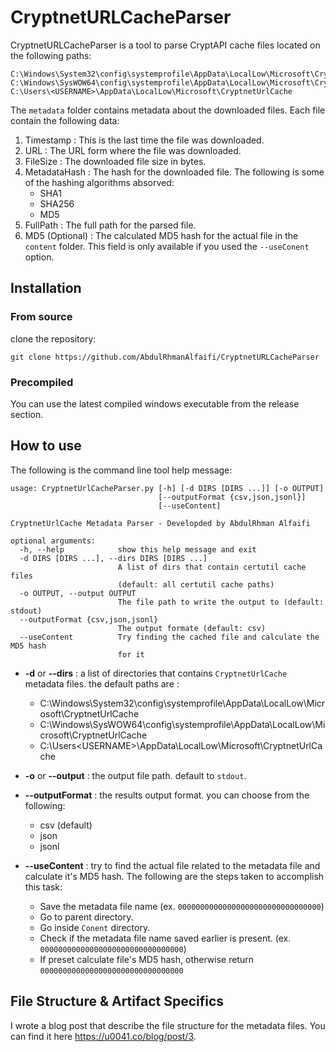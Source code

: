 # CryptnetURLCacheParser

CryptnetURLCacheParser is a tool to parse CryptAPI cache files located on the following paths:

```
C:\Windows\System32\config\systemprofile\AppData\LocalLow\Microsoft\CryptnetUrlCache
C:\Windows\SysWOW64\config\systemprofile\AppData\LocalLow\Microsoft\CryptnetUrlCache
C:\Users\<USERNAME>\AppData\LocalLow\Microsoft\CryptnetUrlCache
```

The `metadata` folder contains metadata about the downloaded files. Each file contain the following data:

1. Timestamp : This is the last time the file was downloaded.
2. URL : The URL form where the file was downloaded.
3. FileSize : The downloaded file size in bytes.
4. MetadataHash : The hash for the downloaded file.  The following is some of the hashing algorithms absorved:
   * SHA1
   * SHA256
   * MD5
5. FullPath : The full path for the parsed file.
6. MD5 (Optional) : The calculated MD5 hash for the actual file in the `content` folder. This field is only available if you used the `--useConent` option.

## Installation

### From source

clone the repository:

```
git clone https://github.com/AbdulRhmanAlfaifi/CryptnetURLCacheParser
```

### Precompiled

You can use the latest compiled windows executable from the release section.

## How to use

The following is the command line tool help message:

```
usage: CryptnetUrlCacheParser.py [-h] [-d DIRS [DIRS ...]] [-o OUTPUT]
                                 [--outputFormat {csv,json,jsonl}]
                                 [--useContent]

CryptnetUrlCache Metadata Parser - Developded by AbdulRhman Alfaifi

optional arguments:
  -h, --help            show this help message and exit
  -d DIRS [DIRS ...], --dirs DIRS [DIRS ...]
                        A list of dirs that contain certutil cache files
                        (default: all certutil cache paths)
  -o OUTPUT, --output OUTPUT
                        The file path to write the output to (default: stdout)
  --outputFormat {csv,json,jsonl}
                        The output formate (default: csv)
  --useContent          Try finding the cached file and calculate the MD5 hash
                        for it
```

* **-d** or **--dirs** : a list of directories that contains `CryptnetUrlCache` metadata files. the default paths are :
  * C:\Windows\System32\config\systemprofile\AppData\LocalLow\Microsoft\CryptnetUrlCache
  * C:\Windows\SysWOW64\config\systemprofile\AppData\LocalLow\Microsoft\CryptnetUrlCache
  * C:\Users\<USERNAME>\AppData\LocalLow\Microsoft\CryptnetUrlCache

* **-o** or **--output** : the output file path. default to `stdout`.
* **--outputFormat** : the results output format. you can choose from the following:
  * csv (default)
  * json
  * jsonl
* **--useContent** : try to find the actual file related to the metadata file and calculate it's MD5 hash. The following are the steps taken to accomplish this task:
  * Save the metadata file name (ex. `00000000000000000000000000000000`)
  * Go to parent directory.
  * Go inside `Conent` directory.
  * Check if the metadata file name saved earlier is present. (ex. `00000000000000000000000000000000`)
  * If preset calculate file's MD5 hash, otherwise return `00000000000000000000000000000000`

## File Structure & Artifact Specifics

I wrote a blog post that describe the file structure for the metadata files. You can find it here https://u0041.co/blog/post/3. 